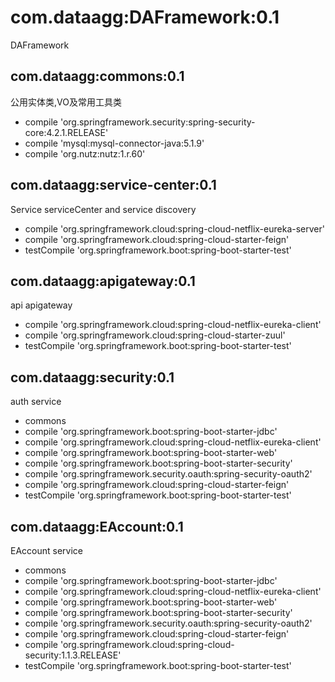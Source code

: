 # com.dataagg:DAFramework:0.1
DAFramework

## com.dataagg:commons:0.1
公用实体类,VO及常用工具类

+ compile 'org.springframework.security:spring-security-core:4.2.1.RELEASE'
+ compile 'mysql:mysql-connector-java:5.1.9'
+ compile 'org.nutz:nutz:1.r.60'

## com.dataagg:service-center:0.1
Service serviceCenter and service discovery

+ compile 'org.springframework.cloud:spring-cloud-netflix-eureka-server'
+ compile 'org.springframework.cloud:spring-cloud-starter-feign'
+ testCompile 'org.springframework.boot:spring-boot-starter-test'

## com.dataagg:apigateway:0.1
api apigateway

+ compile 'org.springframework.cloud:spring-cloud-netflix-eureka-client'
+ compile 'org.springframework.cloud:spring-cloud-starter-zuul'
+ testCompile 'org.springframework.boot:spring-boot-starter-test'

## com.dataagg:security:0.1
auth service

+ commons
+ compile 'org.springframework.boot:spring-boot-starter-jdbc'
+ compile 'org.springframework.cloud:spring-cloud-netflix-eureka-client'
+ compile 'org.springframework.boot:spring-boot-starter-web'
+ compile 'org.springframework.boot:spring-boot-starter-security'
+ compile 'org.springframework.security.oauth:spring-security-oauth2'
+ compile 'org.springframework.cloud:spring-cloud-starter-feign'
+ testCompile 'org.springframework.boot:spring-boot-starter-test'

## com.dataagg:EAccount:0.1
EAccount service

+ commons
+ compile 'org.springframework.boot:spring-boot-starter-jdbc'
+ compile 'org.springframework.cloud:spring-cloud-netflix-eureka-client'
+ compile 'org.springframework.boot:spring-boot-starter-web'
+ compile 'org.springframework.boot:spring-boot-starter-security'
+ compile 'org.springframework.security.oauth:spring-security-oauth2'
+ compile 'org.springframework.cloud:spring-cloud-starter-feign'
+ compile 'org.springframework.cloud:spring-cloud-security:1.1.3.RELEASE'
+ testCompile 'org.springframework.boot:spring-boot-starter-test'

